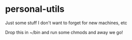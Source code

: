 # personal-utils
Just some stuff I don't want to forget for new machines, etc

Drop this in ~/bin and run some chmods and away we go!

